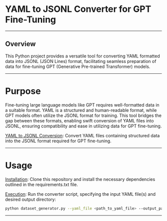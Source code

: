 # YAML to JSONL Converter for GPT Fine-Tuning
____________________________________________________________________________________________________________________________________________
## Overview
This Python project provides a versatile tool for converting YAML formatted data into JSONL (JSON Lines) format, facilitating seamless preparation of data for fine-tuning GPT (Generative Pre-trained Transformer) models.
____________________________________________________________________________________________________________________________________________
# Purpose

Fine-tuning large language models like GPT requires well-formatted data in a suitable format. YAML is a structured and human-readable format, while GPT models often utilize the JSONL format for training. This tool bridges the gap between these formats, enabling swift conversion of YAML files into JSONL, ensuring compatibility and ease in utilizing data for GPT fine-tuning.

<ins>YAML to JSONL Conversion</ins>: Convert YAML files containing structured data into the JSONL format required for GPT fine-tuning.

____________________________________________________________________________________________________________________________________________
# Usage

<ins>Installation</ins>: Clone this repository and install the necessary dependencies outlined in the requirements.txt file.

<ins>Execution</ins>: Run the converter script, specifying the input YAML file(s) and desired output directory:

```bash
python dataset_generator.py --yaml_file <path_to_yaml_file> --output_path <output_directory>
```
____________________________________________________________________________________________________________________________________________
